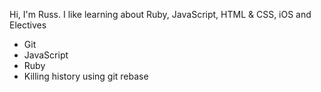 Hi, I'm Russ. I like learning about Ruby, JavaScript, HTML & CSS, iOS and Electives

* Git
* JavaScript
* Ruby
* Killing history using git rebase
